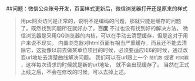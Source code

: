 ﻿---
layout: post
comments: false
categories: diary
---

##问题：微信公众账号开发，页面样式更新后，微信浏览器打开还是原来的样式

>用pc网页访问是正常的，说明不是编码的问题，那就只能是缓存的问题了。既然找到问题所在就好办了，**百度** 不过也没有找到好的解决方法。
微信浏览器是采用QQ浏览器的内核，可以在手动去清楚缓存，但是这对于用户来说不现实。
内置浏览器对html页面有相当严重缓存，而且还不能去清除它，这就像以前去做某单位项目的时候，必须要适应IE6的时候，通过改变url地址去清楚曲线解决问题。
我们可以在url跟上一个 `随机数` 或者 `时间戳` ，这样每次请求的时候就是新的url地址， 就不会出现缓存了。 当然在正式上线之后，不会在修改的时候，可以去掉上述。




